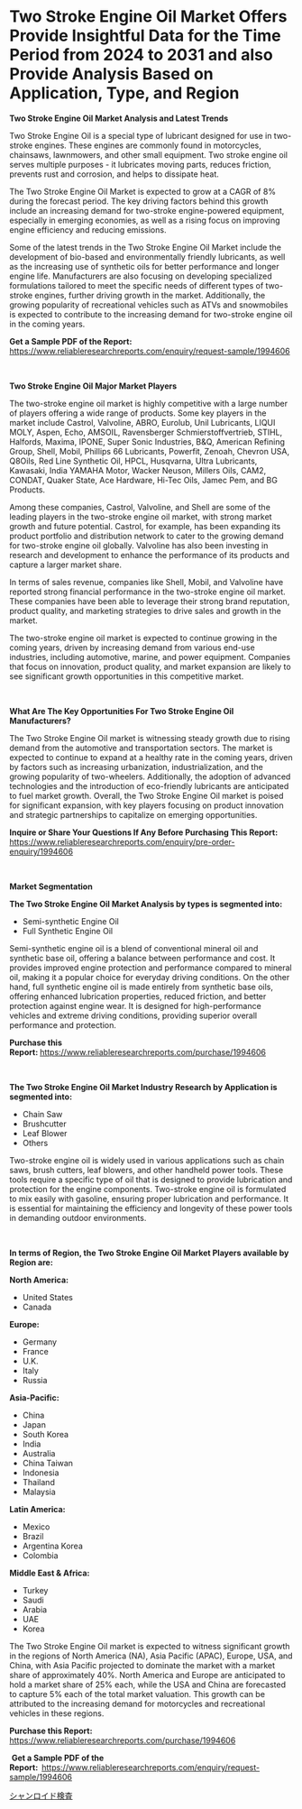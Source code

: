 <p><h1>Two Stroke Engine Oil Market Offers Provide Insightful Data for the Time Period from 2024 to 2031 and also Provide Analysis Based on Application, Type, and Region</h1></p><p><strong>Two Stroke Engine Oil Market Analysis and Latest Trends</strong></p>
<p><p>Two Stroke Engine Oil is a special type of lubricant designed for use in two-stroke engines. These engines are commonly found in motorcycles, chainsaws, lawnmowers, and other small equipment. Two stroke engine oil serves multiple purposes - it lubricates moving parts, reduces friction, prevents rust and corrosion, and helps to dissipate heat.</p><p>The Two Stroke Engine Oil Market is expected to grow at a CAGR of 8% during the forecast period. The key driving factors behind this growth include an increasing demand for two-stroke engine-powered equipment, especially in emerging economies, as well as a rising focus on improving engine efficiency and reducing emissions.</p><p>Some of the latest trends in the Two Stroke Engine Oil Market include the development of bio-based and environmentally friendly lubricants, as well as the increasing use of synthetic oils for better performance and longer engine life. Manufacturers are also focusing on developing specialized formulations tailored to meet the specific needs of different types of two-stroke engines, further driving growth in the market. Additionally, the growing popularity of recreational vehicles such as ATVs and snowmobiles is expected to contribute to the increasing demand for two-stroke engine oil in the coming years.</p></p>
<p><strong>Get a Sample PDF of the Report:&nbsp;</strong> <a href="https://www.reliableresearchreports.com/enquiry/request-sample/1994606">https://www.reliableresearchreports.com/enquiry/request-sample/1994606</a></p>
<p>&nbsp;</p>
<p><strong>Two Stroke Engine Oil Major Market Players</strong></p>
<p><p>The two-stroke engine oil market is highly competitive with a large number of players offering a wide range of products. Some key players in the market include Castrol, Valvoline, ABRO, Eurolub, Unil Lubricants, LIQUI MOLY, Aspen, Echo, AMSOIL, Ravensberger Schmierstoffvertrieb, STIHL, Halfords, Maxima, IPONE, Super Sonic Industries, B&Q, American Refining Group, Shell, Mobil, Phillips 66 Lubricants, Powerfit, Zenoah, Chevron USA, Q8Oils, Red Line Synthetic Oil, HPCL, Husqvarna, Ultra Lubricants, Kawasaki, India YAMAHA Motor, Wacker Neuson, Millers Oils, CAM2, CONDAT, Quaker State, Ace Hardware, Hi-Tec Oils, Jamec Pem, and BG Products.</p><p>Among these companies, Castrol, Valvoline, and Shell are some of the leading players in the two-stroke engine oil market, with strong market growth and future potential. Castrol, for example, has been expanding its product portfolio and distribution network to cater to the growing demand for two-stroke engine oil globally. Valvoline has also been investing in research and development to enhance the performance of its products and capture a larger market share.</p><p>In terms of sales revenue, companies like Shell, Mobil, and Valvoline have reported strong financial performance in the two-stroke engine oil market. These companies have been able to leverage their strong brand reputation, product quality, and marketing strategies to drive sales and growth in the market.</p><p>The two-stroke engine oil market is expected to continue growing in the coming years, driven by increasing demand from various end-use industries, including automotive, marine, and power equipment. Companies that focus on innovation, product quality, and market expansion are likely to see significant growth opportunities in this competitive market.</p></p>
<p>&nbsp;</p>
<p><strong>What Are The Key Opportunities For Two Stroke Engine Oil Manufacturers?</strong></p>
<p><p>The Two Stroke Engine Oil market is witnessing steady growth due to rising demand from the automotive and transportation sectors. The market is expected to continue to expand at a healthy rate in the coming years, driven by factors such as increasing urbanization, industrialization, and the growing popularity of two-wheelers. Additionally, the adoption of advanced technologies and the introduction of eco-friendly lubricants are anticipated to fuel market growth. Overall, the Two Stroke Engine Oil market is poised for significant expansion, with key players focusing on product innovation and strategic partnerships to capitalize on emerging opportunities.</p></p>
<p><strong>Inquire or Share Your Questions If Any Before Purchasing This Report:</strong> <a href="https://www.reliableresearchreports.com/enquiry/pre-order-enquiry/1994606">https://www.reliableresearchreports.com/enquiry/pre-order-enquiry/1994606</a></p>
<p>&nbsp;</p>
<p><strong>Market Segmentation</strong></p>
<p><strong>The Two Stroke Engine Oil Market Analysis by types is segmented into:</strong></p>
<p><ul><li>Semi-synthetic Engine Oil</li><li>Full Synthetic Engine Oil</li></ul></p>
<p><p>Semi-synthetic engine oil is a blend of conventional mineral oil and synthetic base oil, offering a balance between performance and cost. It provides improved engine protection and performance compared to mineral oil, making it a popular choice for everyday driving conditions. On the other hand, full synthetic engine oil is made entirely from synthetic base oils, offering enhanced lubrication properties, reduced friction, and better protection against engine wear. It is designed for high-performance vehicles and extreme driving conditions, providing superior overall performance and protection.</p></p>
<p><strong>Purchase this Report:&nbsp;</strong><a href="https://www.reliableresearchreports.com/purchase/1994606">https://www.reliableresearchreports.com/purchase/1994606</a></p>
<p>&nbsp;</p>
<p><strong>The Two Stroke Engine Oil Market Industry Research by Application is segmented into:</strong></p>
<p><ul><li>Chain Saw</li><li>Brushcutter</li><li>Leaf Blower</li><li>Others</li></ul></p>
<p><p>Two-stroke engine oil is widely used in various applications such as chain saws, brush cutters, leaf blowers, and other handheld power tools. These tools require a specific type of oil that is designed to provide lubrication and protection for the engine components. Two-stroke engine oil is formulated to mix easily with gasoline, ensuring proper lubrication and performance. It is essential for maintaining the efficiency and longevity of these power tools in demanding outdoor environments.</p></p>
<p>&nbsp;</p>
<p><strong>In terms of Region, the Two Stroke Engine Oil Market Players available by Region are:</strong></p>
<p>
    <p> <strong> North America: </strong>
        <ul>
            <li>United States</li>
            <li>Canada</li>
        </ul>
        </p> 
    <p> <strong> Europe: </strong>
        <ul>
            <li>Germany</li>
            <li>France</li>
            <li>U.K.</li>
            <li>Italy</li>
            <li>Russia</li>
        </ul>
        </p> 
    <p> <strong> Asia-Pacific: </strong>
        <ul>
            <li>China</li>
            <li>Japan</li>
            <li>South Korea</li>
            <li>India</li>
            <li>Australia</li>
            <li>China Taiwan</li>
            <li>Indonesia</li>
            <li>Thailand</li>
            <li>Malaysia</li>
        </ul>
        </p> 
    <p> <strong> Latin America: </strong>
        <ul>
            <li>Mexico</li>
            <li>Brazil</li>
            <li>Argentina Korea</li>
            <li>Colombia</li>
        </ul>
        </p> 
    <p> <strong> Middle East & Africa: </strong>
        <ul>
            <li>Turkey</li>
            <li>Saudi</li>
            <li>Arabia</li>
            <li>UAE</li>
            <li>Korea</li>
        </ul>
    </p>
    </p>
<p><p>The Two Stroke Engine Oil market is expected to witness significant growth in the regions of North America (NA), Asia Pacific (APAC), Europe, USA, and China, with Asia Pacific projected to dominate the market with a market share of approximately 40%. North America and Europe are anticipated to hold a market share of 25% each, while the USA and China are forecasted to capture 5% each of the total market valuation. This growth can be attributed to the increasing demand for motorcycles and recreational vehicles in these regions.</p></p>
<p><strong>Purchase this Report: </strong><a href="https://www.reliableresearchreports.com/purchase/1994606">https://www.reliableresearchreports.com/purchase/1994606</a></p>
<p>&nbsp;<strong>Get a Sample PDF of the Report:&nbsp;&nbsp;</strong><a href="https://www.reliableresearchreports.com/enquiry/request-sample/1994606">https://www.reliableresearchreports.com/enquiry/request-sample/1994606</a></p>
<p><strong></strong></p>
<p><p><a href="https://github.com/oqoeusbvpadwjs08/Market-Research-Report-List-1/blob/main/3833601193061.md">シャンロイド検査</a></p></p>